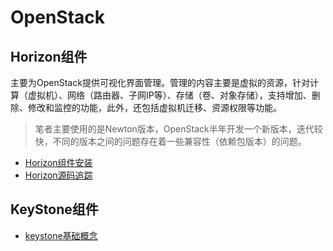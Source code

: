 # OpenStack
## Horizon组件
主要为OpenStack提供可视化界面管理。管理的内容主要是虚拟的资源，针对计算（虚拟机）、网络（路由器、子网IP等）、存储（卷、对象存储），支持增加、删除、修改和监控的功能，此外，还包括虚拟机迁移、资源权限等功能。
> 笔者主要使用的是Newton版本，OpenStack半年开发一个新版本，迭代较快，不同的版本之间的问题存在着一些兼容性（依赖包版本）的问题。

- [Horizon组件安装](/virtualization/openstack/horizon/install.md)
- [Horizon源码追踪](/virtualization/openstack/horizon/src-tracking.md)

## KeyStone组件


- [keystone基础概念](/virtualization/openstack/keystone/basic-concept.md)